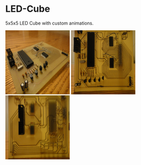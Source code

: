# LED-Cube
5x5x5 LED Cube with custom animations.

<img src = "Images/DSC03021.JPG" width = "200" height = "200">
<img src = "Images/DSC03022.JPG" width = "200" height = "200">
<img src = "Images/DSC03023.JPG" width = "200" height = "200">
